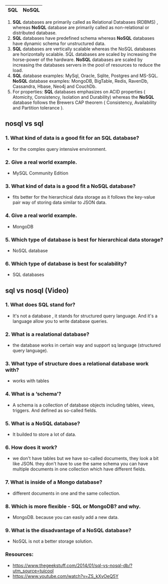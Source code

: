 	
 SQL     | NoSQL
----------  | ------
1. **SQL** databases are primarily called as Relational Databases (RDBMS) , whereas **NoSQL** database are primarily called as non-relational or distributed database.
2. **SQL** databases have predefined schema whereas **NoSQL** databases have dynamic schema for unstructured data.
3. **SQL** databases are vertically scalable whereas the NoSQL databases are horizontally scalable. SQL databases are scaled by increasing the horse-power of the hardware. **NoSQL** databases are scaled by increasing the databases servers in the pool of resources to reduce the load.
4. **SQL** database examples: MySql, Oracle, Sqlite, Postgres and MS-SQL. **NoSQL** database examples: MongoDB, BigTable, Redis, RavenDb, Cassandra, Hbase, Neo4j and CouchDb.
5. For properties: **SQL** databases emphasizes on ACID properties ( Atomicity, Consistency, Isolation and Durability) whereas the **NoSQL** database follows the Brewers CAP theorem ( Consistency, Availability and Partition tolerance ).

## nosql vs sql

### 1. What kind of data is a good fit for an SQL database?
- for the complex query intensive environment.

### 2. Give a real world example.
- MySQL Community Edition
### 3. What kind of data is a good fit a NoSQL database?
-  fits better for the hierarchical data storage as it follows the key-value pair way of storing data similar to JSON data.

### 4. Give a real world example.
- MongoDB

### 5. Which type of database is best for hierarchical data storage?
- NoSQL database

### 6. Which type of database is best for scalability?
-  SQL databases



## sql vs nosql (Video)

### 1. What does SQL stand for?
- It's not a database , it stands for structured query language. And it's a language allow you to write database queries.

### 2. What is a realational database?
- the database works in certain way and support sq language (structured query language).

### 3. What type of structure does a relational database work with?
- works with tables

### 4. What is a ‘schema’?
- A schema is a collection of database objects including tables, views, triggers. And defined as so-called fields.

### 5. What is a NoSQL database?
- It builded to store a lot of data.

### 6. How does it work?
- we don't have tables but we have so-called documents, they look a bit like JSON. they don't have to use the same schema you can have multiple documents in one collection which have different fields.

### 7. What is inside of a Mongo database?
- different documents in one and the same collection.
### 8. Which is more flexible - SQL or MongoDB? and why.
- MongoDB. because you can easily add a new data.
### 9. What is the disadvantage of a NoSQL database?
- NoSQL is not a better storage solution.

### Resources:
- https://www.thegeekstuff.com/2014/01/sql-vs-nosql-db/?utm_source=tuicool
- https://www.youtube.com/watch?v=ZS_kXvOeQ5Y